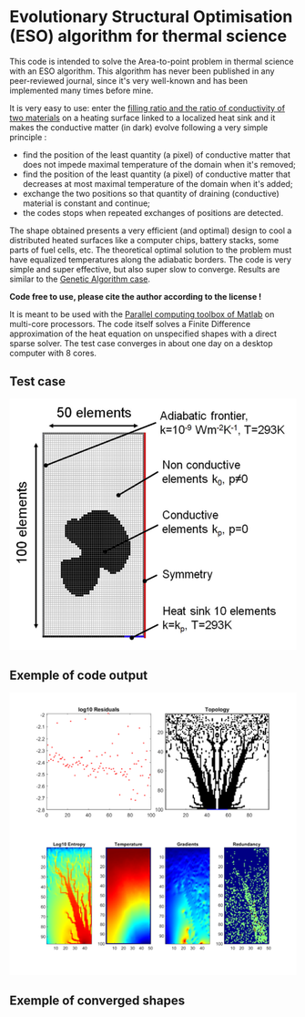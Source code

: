 # Evolutionary Structural Optimisation (ESO) algorithm for thermal science

This code is intended to solve the Area-to-point problem in thermal science with an ESO algorithm. This algorithm has never been published in any peer-reviewed journal, since it's very well-known and has been implemented many times before mine. 

It is very easy to use: enter the [filling ratio and the ratio of conductivity of two materials](https://github.com/Raphael-Boichot/Evolutionary-structural-optimisation-algorithm/blob/90a358c182916c89e3a02d2d4ccc7431a01dd4e0/Codes/Run_ESO_method.m#L8) on a heating surface linked to a localized heat sink and it makes the conductive matter (in dark) evolve following a very simple principle :
- find the position of the least quantity (a pixel) of conductive matter that does not impede maximal temperature of the domain when it's removed;
- find the position of the least quantity (a pixel) of conductive matter that decreases at most maximal temperature of the domain when it's added;
- exchange the two positions so that quantity of draining (conductive) material is constant and continue;
- the codes stops when repeated exchanges of positions are detected.
  
The shape obtained presents a very efficient (and optimal) design to cool a distributed heated surfaces like a computer chips, battery stacks, some parts of fuel cells, etc. The theoretical optimal solution to the problem must have equalized temperatures along the adiabatic borders. The code is very simple and super effective, but also super slow to converge. Results are similar to the [Genetic Algorithm case](https://github.com/Raphael-Boichot/A-genetic-algorithm-for-topology-optimization-of-area-to-point-heat-conduction-problem).

**Code free to use, please cite the author according to the license !**

It is meant to be used with the [Parallel computing toolbox of Matlab](https://fr.mathworks.com/products/parallel-computing.html) on multi-core processors. The code itself solves a Finite Difference approximation of the heat equation on unspecified shapes with a direct sparse solver. The test case converges in about one day on a desktop computer with 8 cores.

## Test case
![test case](/Pictures/Test_case.png)

## Exemple of code output
![code output](Pictures/Code_Output.png)

## Exemple of converged shapes
